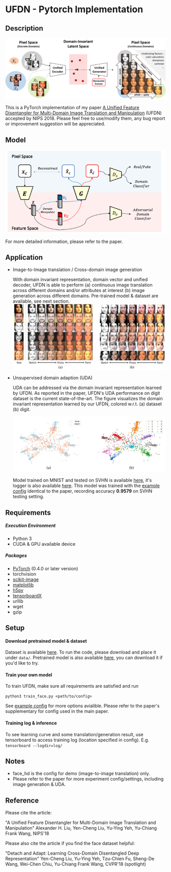 # UFDN - Pytorch Implementation


## Description

![](log/idea.png)

This is a PyTorch implementation of my paper [A Unified Feature Disentangler for Multi-Domain Image Translation and Manipulation](https://arxiv.org/abs/1809.01361) (UFDN)  accepted by NIPS 2018.
Please feel free to use/modify them, any bug report or improvement suggestion will be appreciated.

## Model

![](log/overview.png)
 
 For more detailed information, please refer to the paper.
 
## Application

-   Image-to-Image translation / Cross-domain image generation

    With domain invariant representation, domain vector and unified decoder, UFDN is able to perform (a) continuous image translation across different domains and/or attributes at interest (b) image generation across different domains. Pre-trained model & dataset are available, see next section.
    ![](log/translation.jpg)

-   Unsupervised domain adaption (UDA)

    UDA can be addressed via the domain invariant representation learned by UFDN. As reported in the paper, UFDN's UDA performance on digit dataset is the current state-of-the-art. The figure visualizes the domain invariant representation learned by our UFDN, colored w.r.t. (a) dataset (b) digit. 

    ![](log/uda_visualize.jpg)
    
    Model trained on MNIST and tested on SVHN is available [here](https://drive.google.com/drive/folders/1k7rEHOS-EypCAFEIBygo-_YRaupYj4nh?usp=sharing), it's logger is also available [here](https://drive.google.com/file/d/1EULdjHuE-Ac_8r55qG-37VK5nnwyXoee/view?usp=sharing). This model was trained with the [example config](config/uda_example.yaml) identical to the paper, recording accuracy __0.9579__ on SVHN testing setting.



## Requirements

##### Execution Environment

- Python 3
- CUDA & GPU available device

##### Packages

- [PyTorch](http://pytorch.org/) (0.4.0 or later version)
- torchvision
- [scikit-image](https://scikit-image.org/)
- [matplotlib](https://matplotlib.org/)
- [h5py](https://www.h5py.org/)
- [tensorboardX](https://github.com/lanpa/tensorboard-pytorch)
- urllib
- wget
- gzip


## Setup

#### Download pretrained model & dataset

Dataset is available [here](https://drive.google.com/drive/folders/1CpG_BGueKKrlPleiQzbuaCnXXjIeeQnF?usp=sharing). To run the code, please download and place it under ```data/```.
Pretrained model is also available [here](https://drive.google.com/file/d/1MoMWN8oFZVsSbRjRDlw-dMyHfHR9JjHC/view?usp=sharing), you can download it if you'd like to try.

#### Train your own model

To train UFDN, make sure all requirements are satisfied and run

```python3 train_face.py <path/to/config>```

See [example config](config/face_hd.yaml) for more options avialible. Please refer to the paper's supplementary for config used in the main paper.

#### Training log & inference

To see learning curve and some translation/generation result, use tensorboard to access training log (location specified in config). E.g. ```tensorboard --logdir=log/```

## Notes
- face_hd is the config for demo (image-to-image translation) only.
- Please refer to the paper for more experiment config/settings, including image generation & UDA.

## Reference
Please cite the article:

"A Unified Feature Disentangler for Multi-Domain Image Translation and Manipulation"
Alexander H. Liu, Yen-Cheng Liu, Yu-Ying Yeh, Yu-Chiang Frank Wang, NIPS'18

Please also cite the article if you find the face dataset helpful:

"Detach and Adapt: Learning Cross-Domain Disentangled Deep Representation" Yen-Cheng Liu, Yu-Ying Yeh, Tzu-Chien Fu, Sheng-De Wang, Wei-Chen Chiu, Yu-Chiang Frank Wang, CVPR'18 (spotlight)

